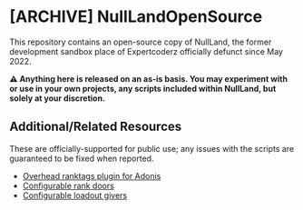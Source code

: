 # [ARCHIVE] NullLandOpenSource
This repository contains an open-source copy of NullLand, the former development sandbox place of Expertcoderz officially defunct since May 2022.

**⚠️ Anything here is released on an as-is basis. You may experiment with or use in your own projects, any scripts included within NullLand, but solely at your discretion.**

## Additional/Related Resources
These are officially-supported for public use; any issues with the scripts are guaranteed to be fixed when reported.
- [Overhead ranktags plugin for Adonis](https://www.roblox.com/library/6783672267)
- [Configurable rank doors](https://www.roblox.com/library/4832871543)
- [Configurable loadout givers](https://www.roblox.com/library/4781401905)
